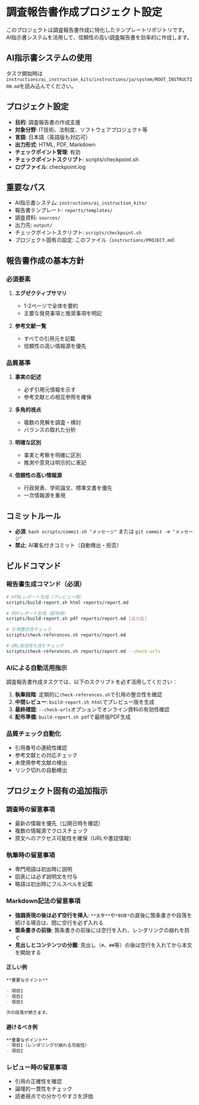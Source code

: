# 調査報告書作成プロジェクト設定

このプロジェクトは調査報告書作成に特化したテンプレートリポジトリです。
AI指示書システムを活用して、信頼性の高い調査報告書を効率的に作成します。

## AI指示書システムの使用

タスク開始時は`instructions/ai_instruction_kits/instructions/ja/system/ROOT_INSTRUCTION.md`を読み込んでください。

## プロジェクト設定

- **目的**: 調査報告書の作成支援
- **対象分野**: IT技術、法制度、ソフトウェアプロジェクト等
- **言語**: 日本語（英語版も対応可）
- **出力形式**: HTML, PDF, Markdown
- **チェックポイント管理**: 有効
- **チェックポイントスクリプト**: scripts/checkpoint.sh
- **ログファイル**: checkpoint.log

## 重要なパス

- AI指示書システム: `instructions/ai_instruction_kits/`
- 報告書テンプレート: `reports/templates/`
- 調査資料: `sources/`
- 出力先: `output/`
- チェックポイントスクリプト: `scripts/checkpoint.sh`
- プロジェクト固有の設定: このファイル（`instructions/PROJECT.md`）

## 報告書作成の基本方針

### 必須要素

1. **エグゼクティブサマリ**
   - 1-2ページで全体を要約
   - 主要な発見事項と推奨事項を明記

2. **参考文献一覧**
   - すべての引用元を記載
   - 信頼性の高い情報源を優先

### 品質基準

1. **事実の記述**
   - 必ず引用元情報を示す
   - 参考文献との相互参照を確保

2. **多角的視点**
   - 複数の見解を調査・検討
   - バランスの取れた分析

3. **明確な区別**
   - 事実と考察を明確に区別
   - 推測や意見は明示的に表記

4. **信頼性の高い情報源**
   - 行政発表、学術論文、標準文書を優先
   - 一次情報源を重視

## コミットルール

- **必須**: `bash scripts/commit.sh "メッセージ"` または `git commit -m "メッセージ"`
- **禁止**: AI署名付きコミット（自動検出・拒否）

## ビルドコマンド

### 報告書生成コマンド（必須）
```bash
# HTMLレポート生成（プレビュー用）
scripts/build-report.sh html reports/report.md

# PDFレポート生成（配布用）
scripts/build-report.sh pdf reports/report.md [出力名]

# 引用整合性チェック
scripts/check-references.sh reports/report.md

# URL有効性も含むチェック
scripts/check-references.sh reports/report.md --check-urls
```

### AIによる自動活用指示
調査報告書作成タスクでは、以下のスクリプトを必ず活用してください：

1. **執筆段階**: 定期的に`check-references.sh`で引用の整合性を確認
2. **中間レビュー**: `build-report.sh html`でプレビュー版を生成
3. **最終確認**: `--check-urls`オプションでオンライン資料の有効性確認
4. **配布準備**: `build-report.sh pdf`で最終版PDF生成

### 品質チェック自動化
- 引用番号の連続性確認
- 参考文献との対応チェック
- 未使用参考文献の検出
- リンク切れの自動検出

## プロジェクト固有の追加指示

### 調査時の留意事項

- 最新の情報を優先（公開日時を確認）
- 複数の情報源でクロスチェック
- 原文へのアクセス可能性を確保（URLや書誌情報）

### 執筆時の留意事項

- 専門用語は初出時に説明
- 図表には必ず説明文を付与
- 略語は初出時にフルスペルを記載

### Markdown記法の留意事項

- **強調表現の後は必ず空行を挿入**: `**太字**`や`*斜体*`の直後に箇条書きや段落を続ける場合は、間に空行を必ず入れる
- **箇条書きの前後**: 箇条書きの前後には空行を入れ、レンダリングの崩れを防ぐ
- **見出しとコンテンツの分離**: 見出し（`#`、`##`等）の後は空行を入れてから本文を開始する

#### 正しい例
```markdown
**重要なポイント**

- 項目1
- 項目2
- 項目3

次の段落が続きます。
```

#### 避けるべき例
```markdown
**重要なポイント**
- 項目1（レンダリングが崩れる可能性）
- 項目2
```

### レビュー時の留意事項

- 引用の正確性を確認
- 論理的一貫性をチェック
- 読者視点での分かりやすさを評価 